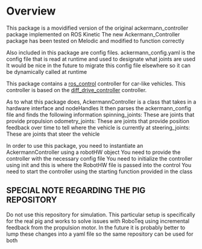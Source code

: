 # Overview

This package is a movidified version of the original ackermann_controller package implemented on ROS Kinetic
The new Ackermann_Controller package has been tested on Melodic and modified to function correctly

Also included in this package are config files.
ackermann_config.yaml is the config file that is read at runtime and used to designate what joints are used
It would be nice in the future to migrate this config file elsewhere so it can be dynamically called at runtime

This package contains a [ros_control](http://wiki.ros.org/ros_control) controller for car-like vehicles.
This controller is based on the [diff_drive_controller](http://wiki.ros.org/diff_drive_controller) controller.

As to what this package does, AckermannController is a class that takes in a hardware interface and nodeHandles
It then parses the ackermann_config file and finds the following information
spinning_joints:    These are joints that provide propulsion
odometry_joints:    These are joints that provide position feedback over time to tell where the vehicle is currently at
steering_joints:    These are joints that steer the vehicle

In order to use this package, you need to instantiate an AckermannController using a robotHW object
You need to provide the controller with the necessary config file
You need to initialize the controller using init and this is where the RobotHW file is passed into the control
You need to start the controller using the starting function provided in the class

## SPECIAL NOTE REGARDING THE PIG REPOSITORY

Do not use this repository for simulation. This particular setup is specifically for the real pig
and works to solve issues with RoboTeq using incremental feedback from the propulsion motor.
In the future it is probably better to lump these changes into a yaml file so the same repository can be used for both